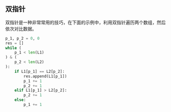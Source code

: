 ## 双指针

双指针是一种非常常用的技巧，在下面的示例中，利用双指针遍历两个数组，然后依次对比数据。

```python
p_1, p_2 = 0, 0
res = []
while (
    p_1 < len(L1)
) & (
    p_2 < len(L2)
):
    if L1[p_1] == L2[p_2]:
        res.append(L1[p_1])
        p_1 += 1
        p_2 += 1
    elif L1[p_1] > L2[p_2]:
        p_2 += 1
    else:
        p_1 += 1
```

